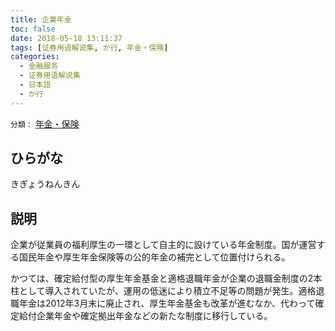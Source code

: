 ```yaml
---
title: 企業年金
toc: false
date: 2018-05-18 13:11:37
tags: [证券用语解说集, か行, 年金・保険]
categories:
  - 金融服务
  - 证券用语解说集
  - 日本語
  - か行
---
```


`分類：` [年金・保険](/tags/年金・保険/)

## ひらがな

きぎょうねんきん

## 説明

企業が従業員の福利厚生の一環として自主的に設けている年金制度。国が運営する国民年金や厚生年金保険等の公的年金の補完として位置付けられる。

かつては、確定給付型の厚生年金基金と適格退職年金が企業の退職金制度の2本柱として導入されていたが、運用の低迷により積立不足等の問題が発生。適格退職年金は2012年3月末に廃止され、厚生年金基金も改革が進むなか、代わって確定給付企業年金や確定拠出年金などの新たな制度に移行している。
